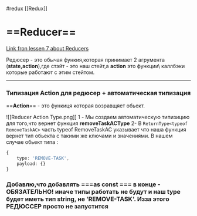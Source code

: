 #redux  [[Redux]]

# ==Reducer==

[Link fron lessen 7 about Reducers](https://youtu.be/Ed70AZk1ofE?t=8323)

Редюсер - это обычая функия,которая принимает 2 агрумента (**state,action**),где стэйт - это наш стейт,а **action** это функции\ каллбэки которые работают с этим стейтом. 

__________________
### Типизация Action для редюсер + автоматическая типизация

==**Action**== - это функиця которая возравщяет обьект.

![[Reducer Action Type.png]]
1 - Мы создаем автоматическую типизицию для того,что вернет функция **removeTaskACType**
2- В `ReturnType<typeof RemoveTaskAC>` часть typeof RemoveTaskAC указывает что наша функция вернет тип обьекта с такими же ключами и значениями. В нашем случае обьект типа :
```ts
{  
    type: 'REMOVE-TASK',  
    payload: {}  
}

```

  ### Добавлю,что добавлять ===as const === в конце -  **ОБЯЗАТЕЛЬНО!**   иначе типы работать не будут и наш type будет иметь тип string, не 'REMOVE-TASK'.  Изза этого РЕДЮССЕР просто не запустится